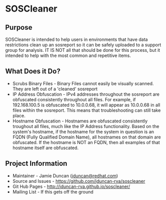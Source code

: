 SOSCleaner
==========
Purpose
-------
SOSCleaner is intended to help users in environments that have data restrictions clean up an sosreport so it can be safely uploaded to a support group for analysis. IT IS NOT all that should be done for this process, but it intended to help with the most common and repetitive items.

What Does it Do?
----------------
* Scrubs Binary Files - Binary Files cannot easily be visually scanned. They are left out of a 'cleaned' sosreport
* IP Address Obfuscation - IPv4 addresses throughout the sosreport are obfuscated consistently throughout all files.  For example, if 192.168.100.5 is obfuscated to 10.0.0.68, it will appear as 10.0.0.68 in all files within the sosreport. This means that troubleshooting can still take place.
* Hostname Obfuscation - Hostnames are obfuscated consistently troughout all files, much like the IP Address functionality. Based on the system's hostname, if the hostname for the system in question is an FQDN (Fully Qualified Domain Name), all hostnames on that domain are obfuscated. If the hostname is NOT an FQDN, then all examples of that hostname itself are obfuscated.

Project Information
--------------------
* Maintainer - Jamie Duncan (jduncan@redhat.com)
* Source and Issues - https://github.com/jduncan-rva/soscleaner
* Git Hub Pages - http://jduncan-rva.github.io/soscleaner/
* Mailing List - If this gets off the ground
